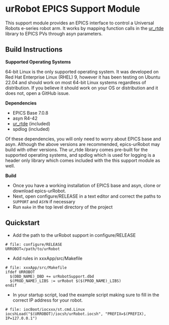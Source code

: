 # urRobot EPICS Support Module
This support module provides an EPICS interface to control a Universal
Robots e-series robot arm. It works by mapping function calls in the
[ur_rtde](https://gitlab.com/sdurobotics/ur_rtde) library to EPICS PVs through asyn parameters.

## Build Instructions

**Supported Operating Systems**

64-bit Linux is the only supported operating system. It was developed on Red Hat Enterprise Linux (RHEL) 9,
however it has been testing on Ubuntu 22.04 and should work on most 64-bit Linux systems regardless of
distribution. If you believe it should work on your OS or distribution and it does not, open a GitHub issue.

**Dependencies**

- EPICS Base 7.0.8
- asyn R4-42
- [ur_rtde](https://gitlab.com/sdurobotics/ur_rtde) (included)
- spdlog (included)

Of these dependencies, you will only need to worry about EPICS base and asyn. Although the above versions are
recommended, epics-urRobot may build with other versions. The ur_rtde library comes pre-built for the supported
operating systems, and spdlog which is used for logging is a header only library which comes included with the
this support module as well.

**Build**

- Once you have a working installation of EPICS base and asyn, clone or download epics-urRobot.
- Next, open configure/RELEASE in a text editor and correct the paths to `SUPPORT` and `ASYN` if necessary
- Run `make` in the top level directory of the project

## Quickstart

- Add the path to the urRobot support in configure/RELEASE

```
# file: configure/RELEASE
URROBOT=/path/to/urRobot
```

- Add rules in xxxApp/src/Makefile
```
# file: xxxApp/src/Makefile
ifdef URROBOT
  $(DBD_NAME)_DBD += urRobotSupport.dbd
  $(PROD_NAME)_LIBS := urRobot $($(PROD_NAME)_LIBS)
endif
```

- In your startup script, load the example script making sure to fill in the correct IP address for your robot.
```
# file: iocBoot/iocxxx/st.cmd.Linux
iocshLoad("$(URROBOT)/iocsh/urRobot.iocsh", "PREFIX=$(PREFIX), IP=127.0.0.1")
```
